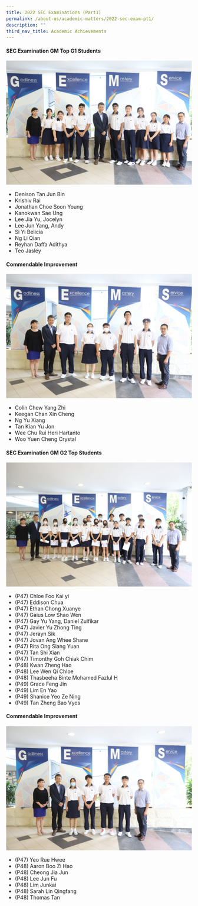 ```yaml
---
title: 2022 SEC Examinations (Part1)
permalink: /about-us/academic-matters/2022-sec-exam-pt1/
description: ""
third_nav_title: Academic Achievements
---
```

#### SEC Examination GM Top G1 Students
![](/images/IMG_3230-2048x1365.jpg)
* Denison Tan Jun Bin
* Krishiv Rai
* Jonathan Choe Soon Young
* Kanokwan Sae Ung
* Lee Jia Yu, Jocelyn
* Lee Jun Yang, Andy
* Si Yi Belicia
* Ng Li Qian
* Reyhan Daffa Adithya
* Teo Jasley

#### Commendable Improvement
![](/images/2022%20CI%20Sec4nt.jpg)
* Colin Chew Yang Zhi
* Keegan Chan Xin Cheng
* Ng Yu Xiang
* Tan Kian Yu Jon
* Wee Chu Rui Heri Hartanto
* Woo Yuen Cheng Crystal


#### SEC Examination GM G2 Top Students
![](/images/2022%20top%204NA.jpg)
* (P47) Chloe Foo Kai yi
* (P47) Eddison Chua
* (P47) Ethan Chong Xuanye
* (P47) Gaius Low Shao Wen
* (P47) Gay Yu Yang, Daniel Zulfikar
* (P47) Javier Yu Zhong Ting
* (P47) Jerayn Sik
* (P47) Jovan Ang Whee Shane
* (P47) Rita Ong Siang Yuan
* (P47) Tan Shi Xian
* (P47) Timonthy Goh Chiak Chim
* (P48) Kwan Zheng Hao
* (P48) Lee Wen Qi Chloe
* (P48) Thasbeeha Binte Mohamed Fazlul H
* (P49) Grace Feng Jin
* (P49) Lim En Yao
* (P49) Shanice Yeo Ze Ning
* (P49) Tan Zheng Bao Vyes


#### Commendable Improvement
![](/images/2022%20CI%20Sec4na.jpg)
* (P47) Yeo Rue Hwee
* (P48) Aaron Boo Zi Hao
* (P48) Cheong Jia Jun
* (P48) Lee Jun Fu
* (P48) Lim Junkai
* (P48) Sarah Lin Qingfang
* (P48) Thomas Tan